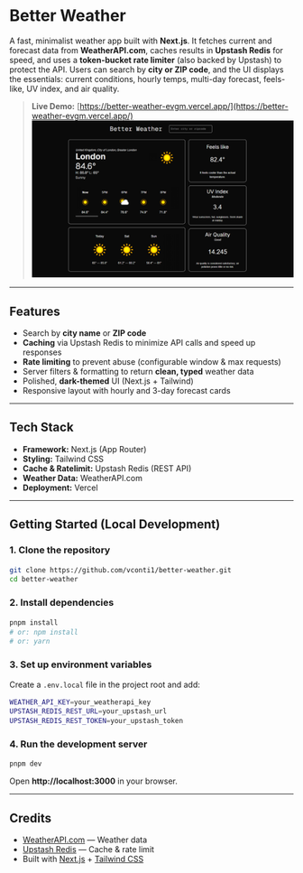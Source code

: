 # Better Weather 

A fast, minimalist weather app built with **Next.js**. It fetches current and forecast data from **WeatherAPI.com**, caches results in **Upstash Redis** for speed, and uses a **token-bucket rate limiter** (also backed by Upstash) to protect the API. Users can search by **city or ZIP code**, and the UI displays the essentials: current conditions, hourly temps, multi-day forecast, feels-like, UV index, and air quality.

> **Live Demo:** [https://better-weather-evgm.vercel.app/](https://better-weather-evgm.vercel.app/)  
> ![Better Weather](public/better-weather-preview.PNG)

---

##  Features

-  Search by **city name** or **ZIP code**
-  **Caching** via Upstash Redis to minimize API calls and speed up responses
-  **Rate limiting** to prevent abuse (configurable window & max requests)
-  Server filters & formatting to return **clean, typed** weather data
-  Polished, **dark-themed** UI (Next.js + Tailwind)
-  Responsive layout with hourly and 3-day forecast cards

---

##  Tech Stack

- **Framework:** Next.js (App Router)
- **Styling:** Tailwind CSS
- **Cache & Ratelimit:** Upstash Redis (REST API)
- **Weather Data:** WeatherAPI.com
- **Deployment:** Vercel

---


##  Getting Started (Local Development)

### 1. Clone the repository

```bash
git clone https://github.com/vconti1/better-weather.git
cd better-weather
```

### 2. Install dependencies
```bash
pnpm install
# or: npm install
# or: yarn
```

### 3. Set up environment variables
Create a `.env.local` file in the project root and add:
```bash
WEATHER_API_KEY=your_weatherapi_key
UPSTASH_REDIS_REST_URL=your_upstash_url
UPSTASH_REDIS_REST_TOKEN=your_upstash_token
```

### 4. Run the development server
```bash
pnpm dev
```
Open **http://localhost:3000** in your browser.

---

##  Credits

- [WeatherAPI.com](https://www.weatherapi.com) — Weather data  
- [Upstash Redis](https://upstash.com) — Cache & rate limit  
- Built with [Next.js](https://nextjs.org) + [Tailwind CSS](https://tailwindcss.com)

